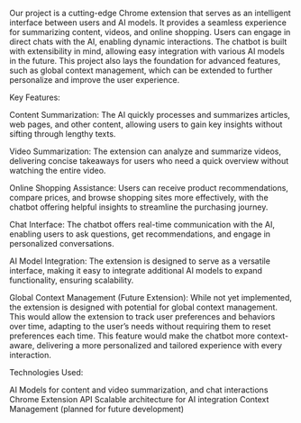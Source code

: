 Our project is a cutting-edge Chrome extension that serves as an intelligent interface between users and AI models. It provides a seamless experience for summarizing content, videos, and online shopping. Users can engage in direct chats with the AI, enabling dynamic interactions. The chatbot is built with extensibility in mind, allowing easy integration with various AI models in the future. This project also lays the foundation for advanced features, such as global context management, which can be extended to further personalize and improve the user experience.

Key Features:

Content Summarization: The AI quickly processes and summarizes articles, web pages, and other content, allowing users to gain key insights without sifting through lengthy texts.

Video Summarization: The extension can analyze and summarize videos, delivering concise takeaways for users who need a quick overview without watching the entire video.

Online Shopping Assistance: Users can receive product recommendations, compare prices, and browse shopping sites more effectively, with the chatbot offering helpful insights to streamline the purchasing journey.

Chat Interface: The chatbot offers real-time communication with the AI, enabling users to ask questions, get recommendations, and engage in personalized conversations.

AI Model Integration: The extension is designed to serve as a versatile interface, making it easy to integrate additional AI models to expand functionality, ensuring scalability.

Global Context Management (Future Extension): While not yet implemented, the extension is designed with potential for global context management. This would allow the extension to track user preferences and behaviors over time, adapting to the user’s needs without requiring them to reset preferences each time. This feature would make the chatbot more context-aware, delivering a more personalized and tailored experience with every interaction.

Technologies Used:

AI Models for content and video summarization, and chat interactions
Chrome Extension API
Scalable architecture for AI integration
Context Management (planned for future development)

